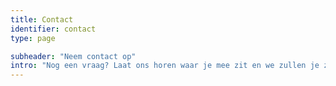 ```yaml
---
title: Contact
identifier: contact
type: page

subheader: "Neem contact op"
intro: "Nog een vraag? Laat ons horen waar je mee zit en we zullen je zo snel mogelijk van antwoord dienen!"
---
```

<!-- Contact page -->